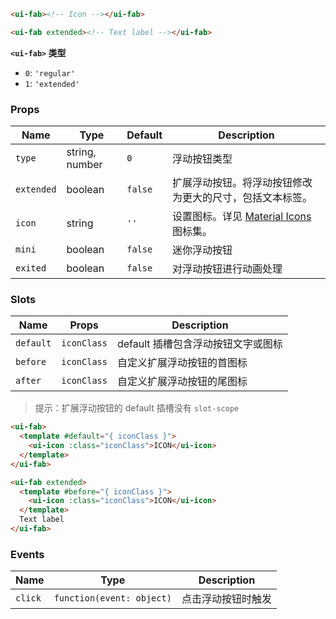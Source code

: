 ```html
<ui-fab><!-- Icon --></ui-fab>

<ui-fab extended><!-- Text label --></ui-fab>
```

**`<ui-fab>` 类型**

- `0`: `'regular'`
- `1`: `'extended'`

### Props

| Name       | Type           | Default | Description                                              |
| ---------- | -------------- | ------- | -------------------------------------------------------- |
| `type`     | string, number | `0`     | 浮动按钮类型                                             |
| `extended` | boolean        | `false` | 扩展浮动按钮。将浮动按钮修改为更大的尺寸，包括文本标签。 |
| `icon`     | string         | `''`    | 设置图标。详见 [Material Icons](/#/icons) 图标集。       |
| `mini`     | boolean        | `false` | 迷你浮动按钮                                             |
| `exited`   | boolean        | `false` | 对浮动按钮进行动画处理                                   |

### Slots

| Name      | Props       | Description                        |
| --------- | ----------- | ---------------------------------- |
| `default` | `iconClass` | default 插槽包含浮动按钮文字或图标 |
| `before`  | `iconClass` | 自定义扩展浮动按钮的首图标         |
| `after`   | `iconClass` | 自定义扩展浮动按钮的尾图标         |

> 提示：扩展浮动按钮的 default 插槽没有 `slot-scope`

```html
<ui-fab>
  <template #default="{ iconClass }">
    <ui-icon :class="iconClass">ICON</ui-icon>
  </template>
</ui-fab>

<ui-fab extended>
  <template #before="{ iconClass }">
    <ui-icon :class="iconClass">ICON</ui-icon>
  </template>
  Text label
</ui-fab>
```

### Events

| Name    | Type                      | Description        |
| ------- | ------------------------- | ------------------ |
| `click` | `function(event: object)` | 点击浮动按钮时触发 |
